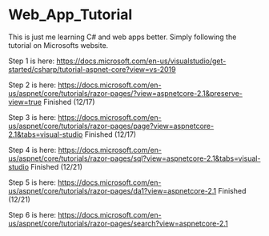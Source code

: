# Web_App_Tutorial
This is just me learning C# and web apps better. Simply following the tutorial on Microsofts website.

Step 1 is here: https://docs.microsoft.com/en-us/visualstudio/get-started/csharp/tutorial-aspnet-core?view=vs-2019

Step 2 is here: https://docs.microsoft.com/en-us/aspnet/core/tutorials/razor-pages/?view=aspnetcore-2.1&preserve-view=true
	Finished (12/17)

Step 3 is here: https://docs.microsoft.com/en-us/aspnet/core/tutorials/razor-pages/page?view=aspnetcore-2.1&tabs=visual-studio
	Finished (12/17)

Step 4 is here: https://docs.microsoft.com/en-us/aspnet/core/tutorials/razor-pages/sql?view=aspnetcore-2.1&tabs=visual-studio
	Finished (12/21)

Step 5 is here: https://docs.microsoft.com/en-us/aspnet/core/tutorials/razor-pages/da1?view=aspnetcore-2.1
	Finished (12/21)

Step 6 is here: https://docs.microsoft.com/en-us/aspnet/core/tutorials/razor-pages/search?view=aspnetcore-2.1